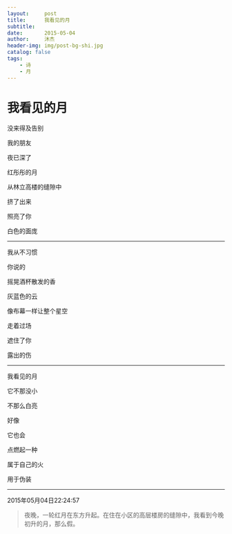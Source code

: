 ```yaml
---
layout:     post
title:      我看见的月
subtitle:
date:       2015-05-04
author:     沐杰
header-img: img/post-bg-shi.jpg
catalog: false
tags:
    - 诗
    - 月
---
```

# 我看见的月

没来得及告别

我的朋友

夜已深了

红彤彤的月

从林立高楼的缝隙中

挤了出来

照亮了你

白色的面庞
***

我从不习惯

你说的

摇晃酒杯散发的香

灰蓝色的云

像布幕一样让整个星空

走着过场

遮住了你

露出的伤
***

我看见的月

它不那没小

不那么白亮

好像

它也会

点燃起一种

属于自己的火

用于伪装


***

2015年05月04日22:24:57

> 夜晚，一轮红月在东方升起。在住在小区的高层楼房的缝隙中，我看到今晚初升的月，那么假。
